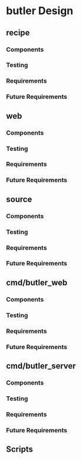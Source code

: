 # butler Design

## recipe

### Components

### Testing

### Requirements

### Future Requirements

## web

### Components

### Testing

### Requirements

### Future Requirements

## source

### Components

### Testing

### Requirements

### Future Requirements

## cmd/butler_web

### Components

### Testing

### Requirements

### Future Requirements

## cmd/butler_server

### Components

### Testing

### Requirements

### Future Requirements

## Scripts
